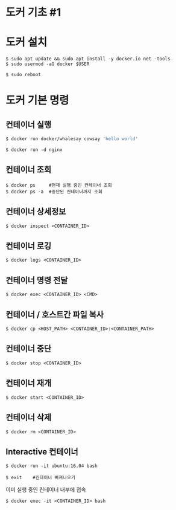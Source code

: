 # 도커 기초 #1

# 도커 설치

```shell
$ sudo apt update && sudo apt install -y docker.io net -tools
$ sudo usermod -aG docker $USER

$ sudo reboot
```

# 도커 기본 명령

## 컨테이너 실행

```bash
$ docker run docker/whalesay cowsay 'hello world'
```

```
$ docker run -d nginx
```

## 컨테이너 조회

```
$ docker ps     #현재 실행 중인 컨테이너 조회
$ docker ps -a  #중단된 컨테이너까지 조회
```

## 컨테이너 상세정보

```
$ docker inspect <CONTAINER_ID>
```

## 컨테이너 로깅

```
$ docker logs <CONTAINER_ID>
```

## 컨테이너 명령 전달

```
$ docker exec <CONTAINER_ID> <CMD>
```

## 컨테이너 / 호스트간 파일 복사

```
$ docker cp <HOST_PATH> <CONTAINER_ID>:<CONTAINER_PATH>
```

## 컨테이너 중단

```
$ docker stop <CONTAINER_ID>
```

## 컨테이너 재개

```
$ docker start <CONTAINER_ID>
```

## 컨테이너 삭제

```
$ docker rm <CONTAINER_ID>
```

## Interactive 컨테이너

```
$ docker run -it ubuntu:16.04 bash

$ exit    #컨테이너 빠져나오기
```

이미 실행 중인 컨테이너 내부에 접속

```
$ docker exec -it <CONTAINER_ID> bash
```
